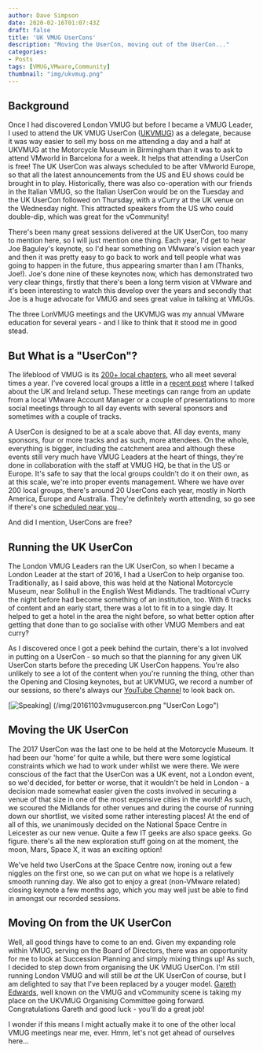 ```yaml
---
author: Dave Simpson
date: 2020-02-16T01:07:43Z
draft: false
title: 'UK VMUG UserCons'
description: "Moving the UserCon, moving out of the UserCon..."
categories:
- Posts
tags: [VMUG,VMware,Community]
thumbnail: "img/ukvmug.png"
---
```

## Background ##
Once I had discovered London VMUG but before I became a VMUG Leader, I used to attend the UK VMUG UserCon ([UKVMUG](https://twitter.com/ukvmug/)) as a delegate, because it was way easier to sell my boss on me attending a day and a half at UKVMUG at the Motorcycle Museum in Birmingham than it was to ask to attend VMworld in Barcelona for a week. It helps that attending a UserCon is free! The UK UserCon was always scheduled to be after VMworld Europe, so that all the latest announcements from the US and EU shows could be brought in to play. Historically, there was also co-operation with our friends in the Italian VMUG, so the Italian UserCon would be on the Tuesday and the UK UserCon followed on Thursday, with a vCurry at the UK venue on the Wednesday night. This attracted speakers from the US who could double-dip, which was great for the vCommunity! 

There's been many great sessions delivered at the UK UserCon, too many to mention here, so I will just mention one thing. Each year, I'd get to hear Joe Baguley's keynote, so I'd hear something on VMware's vision each year and then it was pretty easy to go back to work and tell people what was going to happen in the future, thus appearing smarter than I am (Thanks, Joe!). Joe's done nine of these keynotes now, which has demonstrated two very clear things, firstly that there's been a long term vision at VMware and it's been interesting to watch this develop over the years and secondly that Joe is a huge advocate for VMUG and sees great value in talking at VMUGs. 

The three LonVMUG meetings and the UKVMUG was my annual VMware education for several years - and I like to think that it stood me in good stead.

## But What is a "UserCon"? ##
The lifeblood of VMUG is its [200+ local chapters](https://www.vmug.com/events2/local-meetings), who all meet several times a year. I've covered local groups a little in a [recent post](https://virtualmachinery.co.uk/post/lonvmug-jan20/) where I talked about the UK and Ireland setup. These meetings can range from an update from a local VMware Account Manager or a couple of presentations to more social meetings through to all day events with several sponsors and sometimes with a couple of tracks.

A UserCon is designed to be at a scale above that. All day events, many sponsors, four or more tracks and as such, more attendees. On the whole, everything is bigger, including the catchment area and although these events still very much have VMUG Leaders at the heart of things, they're done in collaboration with the staff at VMUG HQ, be that in the US or Europe. It's safe to say that the local groups couldn't do it on their own, as at this scale, we're into proper events management. Where we have over 200 local groups, there's around 20 UserCons each year, mostly in North America, Europe and Australia. They're definitely worth attending, so go see if there's one [scheduled near you](https://www.vmug.com/events2/vmug-usercon)...

And did I mention, UserCons are free? 

## Running the UK UserCon ##
The London VMUG Leaders ran the UK UserCon, so when I became a London Leader at the start of 2016, I had a UserCon to help organise too. Traditionally, as I said above, this was held at the National Motorcycle Museum, near Solihull in the English West Midlands. The traditional vCurry the night before had become something of an institution, too. With 6 tracks of content and an early start, there was a lot to fit in to a single day. It helped to get a hotel in the area the night before, so what better option after getting that done than to go socialise with other VMUG Members and eat curry? 

As I discovered once I got a peek behind the curtain, there's a lot involved in putting on a UserCon - so much so that the planning for any given UK UserCon starts before the preceding UK UserCon happens. You're also unlikely to see a lot of the content when you're running the thing, other than the Opening and Closing keynotes, but at UKVMUG, we record a number of our sessions, so there's always our [YouTube Channel](https://www.youtube.com/channel/UCyhICZn3CkOQKPaxLnIlyXA/videos) to look back on.

[![Speaking](/img/20161103vmugusercon.png)] (/img/20161103vmugusercon.png "UserCon Logo")

## Moving the UK UserCon ##
The 2017 UserCon was the last one to be held at the Motorcycle Museum. It had been our 'home' for quite a while, but there were some logistical constraints which we had to work under whilst we were there. We were conscious of the fact that the UserCon was a UK event, not a London event, so we'd decided, for better or worse, that it wouldn't be held in London - a decision made somewhat easier given the costs involved in securing a venue of that size in one of the most expensive cities in the world! As such, we scoured the Midlands for other venues and during the course of running down our shortlist, we visited some rather interesting places! At the end of all of this, we unanimously decided on the National Space Centre in Leicester as our new venue. Quite a few IT geeks are also space geeks. Go figure. there's all the new exploration stuff going on at the moment, the moon, Mars, Space X, it was an exciting option!

We've held two UserCons at the Space Centre now, ironing out a few niggles on the first one, so we can put on what we hope is a relatively smooth running day. We also got to enjoy a great (non-VMware related) closing keynote a few months ago, which you may well just be able to find in amongst our recorded sessions.

## Moving On from the UK UserCon ##
Well, all good things have to come to an end. Given my expanding role within VMUG, serving on the Board of Directors, there was an opportunity for me to look at Succession Planning and simply mixing things up! As such, I decided to step down from organising the UK VMUG UserCon. I'm still running London VMUG and will still be *at* the UK UserCon of course, but I am delighted to say that I've been replaced by a youger model. [Gareth Edwards](https://twitter.com/garethedwards86), well known on the VMUG and vCommunity scene is taking my place on the UKVMUG Organising Committee going forward. Congratulations Gareth and good luck - you'll do a great job! 

I wonder if this means I might actually make it to one of the other local VMUG meetings near me, ever. Hmm, let's not get ahead of ourselves here...
